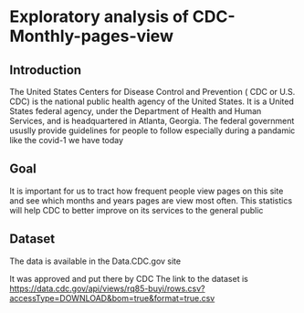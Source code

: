 # Exploratory analysis of CDC-Monthly-pages-view
## Introduction
The United States Centers for Disease Control and Prevention ( CDC or U.S. CDC) is the national public health agency of the United States. It is a United States federal agency, under the Department of Health and Human Services, and is headquartered in Atlanta, Georgia.
The federal government ususlly provide guidelines for people to follow especially during a pandamic like the covid-1 we have today
## Goal
It is important for us to tract how frequent people view pages on this site and see which months and years pages are view most often. This statistics will help CDC to better improve on its services to the general public
## Dataset
The data is available in the Data.CDC.gov site

It was approved and put there by CDC
The link to the dataset is https://data.cdc.gov/api/views/rq85-buyi/rows.csv?accessType=DOWNLOAD&bom=true&format=true.csv
